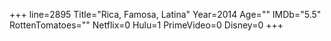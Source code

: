 +++
line=2895
Title="Rica, Famosa, Latina"
Year=2014
Age=""
IMDb="5.5"
RottenTomatoes=""
Netflix=0
Hulu=1
PrimeVideo=0
Disney=0
+++

